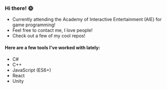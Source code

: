### Hi there! 🌞
- Currently attending the Academy of Interactive Entertainment (AIE) for game programming!
- Feel free to contact me, I love people!
- Check out a few of my cool repos!

#### Here are a few tools I've worked with lately:
- C#
- C++
- JavaScript (ES6+)
- React
- Unity
